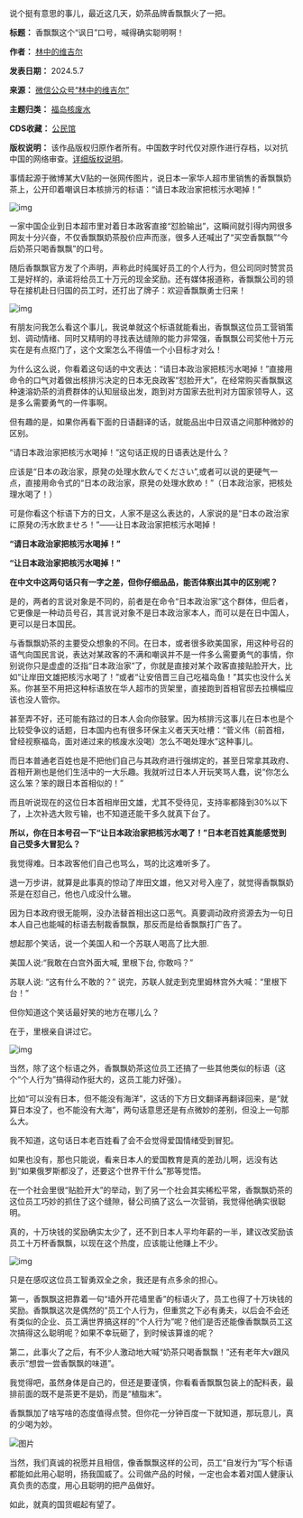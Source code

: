 说个挺有意思的事儿，最近这几天，奶茶品牌香飘飘火了一把。




**标题：** 香飘飘这个“讽日”口号，喊得确实聪明啊！  

**作者：** [林中的维吉尔](https://chinadigitaltimes.net/space/林中的维吉尔)  

**发表日期：** 2024.5.7  

**来源：** [微信公众号“林中的维吉尔”](https://web.archive.org/web/20240507134404/https://mp.weixin.qq.com/s?__biz=Mzk0MzMyMjM2NA==&mid=2247487805&idx=1&sn=5c0d1522df65226b4759605ea19a67ea&chksm=c334f4aef4437db86131c3af0ad6bb2ba8221a3322bcbf075f3904cfe5129ada896ea8436924)  

**主题归类：** [福岛核废水](https://chinadigitaltimes.net/space/福岛核废水)  

**CDS收藏：** [公民馆](https://chinadigitaltimes.net/space/%E5%85%AC%E6%B0%91%E9%A6%86)  

**版权说明：** 该作品版权归原作者所有。中国数字时代仅对原作进行存档，以对抗中国的网络审查。[详细版权说明](https://chinadigitaltimes.net/chinese/copyright)。


事情起源于微博某大V贴的一张网传图片，说日本一家华人超市里销售的香飘飘奶茶上，公开印着嘲讽日本核排污的标语：“请日本政治家把核污水喝掉！”


![img](https://chinadigitaltimes.net/chinese/files/2024/05/post-707631-663a305e03314.)


一家中国企业到日本超市里对着日本政客直接“怼脸输出”，这瞬间就引得内网很多网友十分兴奋，不仅香飘飘奶茶股价应声而涨，很多人还喊出了“买空香飘飘”“今后奶茶只喝香飘飘”的口号。


随后香飘飘官方发了个声明，声称此时纯属好员工的个人行为，但公司同时赞赏员工是好样的，承诺将给员工十万元的现金奖励。还有媒体报道称，香飘飘公司的领导在接机赴日归国的员工时，还打出了牌子：欢迎香飘飘勇士归来！


![img](https://chinadigitaltimes.net/chinese/files/2024/05/post-707631-663a305e206ac.)


有朋友问我怎么看这个事儿，我说单就这个标语就能看出，香飘飘这位员工营销策划、调动情绪、同时又精明的寻找表达缝隙的能力非常强，香飘飘公司奖他十万元实在是有点抠门了，这个文案怎么不得值一个小目标才对么！


为什么这么说，你看着这句话的中文表达：“请日本政治家把核污水喝掉！”直接用命令的口气对着做出核排污决定的日本无良政客“怼脸开大”，在经常购买香飘飘这种速溶奶茶的消费群体的认知层级出发，跑到对方国家去批判对方国家领导人，这是多么需要勇气的一件事啊。


但有趣的是，如果你再看下面的日语翻译的话，就能品出中日双语之间那种微妙的区别。


“请日本政治家把核污水喝掉！”这句话正规的日语表达是什么？


应该是“日本の政治家，原発の处理水飲んでください”,或者可以说的更硬气一点，直接用命令式的“日本の政治家，原発の处理水飲め！”（日本政治家，把核处理水喝了！）


可是你看这个标语下方的日文，人家不是这么表达的，人家说的是“日本の政治家に原発の汚水飲ませろ！”——让日本政治家把核污水喝掉！


**“请日本政治家把核污水喝掉！”** 


**“让日本政治家把核污水喝掉！”** 


**在中文中这两句话只有一字之差，但你仔细品品，能否体察出其中的区别呢？** 


是的，两者的言说对象是不同的，前者是在命令“日本政治家”这个群体，但后者，它更像是一种动员号召，其言说对象不是日本政治家本人，而可以是在日中国人，更可以是日本国民。


与香飘飘奶茶的主要受众想象的不同。在日本，或者很多欧美国家，用这种号召的语气向国民言说，表达对某政客的不满和嘲讽并不是一件多么需要勇气的事情，你别说你只是虚虚的泛指“日本政治家”了，你就是直接对某个政客直接贴脸开大，比如“让岸田文雄把核污水喝了！”或者“让安倍晋三自己吃福岛鱼！”其实也没什么关系。你甚至不用把这种标语放在华人超市的货架里，直接跑到首相官邸去拉横幅应该也没人管你。


甚至弄不好，还可能有路过的日本人会向你鼓掌。因为核排污这事儿在日本也是个比较受争议的话题，日本国内也有很多环保主义者天天吐槽：“菅义伟（前首相，曾经视察福岛，面对递过来的核废水没喝）怎么不喝处理水”这种事儿。


而日本普通老百姓也是不把他们自己与其政府进行强绑定的，甚至日常拿其政府、首相开涮也是他们生活中的一大乐趣。我就听过日本人开玩笑骂人蠢，说“你怎么这么笨？笨的跟日本首相似的！”


而且听说现在的这位日本首相岸田文雄，尤其不受待见，支持率都降到30%以下了，上次补选大败亏输，也不知道还能干多久就真下台了。


**所以，你在日本号召一下“让日本政治家把核污水喝了！”日本老百姓真能感觉到自己受多大冒犯么？** 


我觉得难。日本政客他们自己也骂么，骂的比这难听多了。


退一万步讲，就算是此事真的惊动了岸田文雄，他又对号入座了，就觉得香飘飘奶茶是在怼自己，他也八成没什么辙。


因为日本政府很无能啊，没办法替首相出这口恶气。真要调动政府资源去为一句日本人自己也能喊的标语去制裁香飘飘，那反而是给香飘飘打广告了。


想起那个笑话，说一个美国人和一个苏联人喝高了比大胆.


美国人说:“我敢在白宫外面大喊, 里根下台, 你敢吗？” 


苏联人说: “这有什么不敢的？” 说完，苏联人就走到克里姆林宫外大喊：“里根下台！”


但你知道这个笑话最好笑的地方在哪儿么？


在于，里根亲自讲过它。


![img](https://chinadigitaltimes.net/chinese/files/2024/05/post-707631-663a305e51006.png)


当然，除了这个标语之外，香飘飘奶茶这位员工还搞了一些其他类似的标语（这个“个人行为”搞得动作挺大的，这员工能力好强）。


比如“可以没有日本，但不能没有海洋”，这话的下方日文翻译再翻译回来，是“就算日本没了，也不能没有大海”，两句话意思还是有点微妙的差别，但没上一句那么大。


我不知道，这句话日本老百姓看了会不会觉得爱国情绪受到冒犯。


如果也没有，那也只能说，看来日本人的爱国教育是真的差劲儿啊，远没有达到“如果俄罗斯都没了，还要这个世界干什么”那等觉悟。


在一个社会里很“贴脸开大”的举动，到了另一个社会其实稀松平常，香飘飘奶茶的这位员工巧妙的抓住了这个缝隙，替公司搞了这么一次营销，我觉得他确实很聪明。


真的，十万块钱的奖励确实太少了，还不到日本人平均年薪的一半，建议改奖励该员工十万杯香飘飘，以现在这个热度，应该能让他赚上不少。


![img](https://chinadigitaltimes.net/chinese/files/2024/05/post-707631-663a305e67d49.)


只是在感叹这位员工智勇双全之余，我还是有点多余的担心。


第一，香飘飘这把靠着一句“墙外开花墙里香”的标语火了，员工也得了十万块钱的奖励。香飘飘这次是偶然的“员工个人行为，但重赏之下必有勇夫，以后会不会还有类似的企业、员工满世界搞这样的“个人行为”呢？他们是否还能像香飘飘员工这次搞得这么聪明呢？如果不幸玩砸了，到时候该算谁的呢？


第二，此事火了之后，有不少人激动地大喊“奶茶只喝香飘飘！”还有老年大v跟风表示“想尝一尝香飘飘的味道”。


我觉得吧，虽然身体是自己的，但还是要谨慎，你看看香飘飘包装上的配料表，最排前面的既不是茶更不是奶，而是“植脂末”。


香飘飘加了啥写啥的态度值得点赞。但你花一分钟百度一下就知道，那玩意儿，真的少喝为妙。


![图片](https://mmbiz.qpic.cn/sz_mmbiz_png/x3Rm0RibRhe587IaUpKRibubSHrQmXnlMjuRLhp7pON3OzxJWfuXeYdg4M7gqRYJ2lmyre4ZZjPKIYMQ9KYEib7aw/640?wx_fmt=png\&amp;from=appmsg\&amp;tp=webp\&amp;wxfrom=5\&amp;wx_lazy=1\&amp;wx_co=1)


当然，我们真诚的祝愿并且相信，像香飘飘这样的公司，员工“自发行为”写个标语都能如此用心聪明，扬我国威了。公司做产品的时候，一定也会本着对国人健康认真负责的态度，用心且聪明的把产品做好。


如此，就真的国货崛起有望了。


